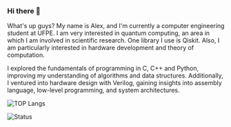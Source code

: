 ### Hi there 👋

<!--
**josejad42/josejad42** is a ✨ _special_ ✨ repository because its `README.md` (this file) appears on your GitHub profile.

Here are some ideas to get you started:

- 🔭 I’m currently working on ...
- 🌱 I’m currently learning ...
- 👯 I’m looking to collaborate on ...
- 🤔 I’m looking for help with ...
- 💬 Ask me about ...
- 📫 How to reach me: ...
- 😄 Pronouns: ...
- ⚡ Fun fact: ...
-->
What's up guys? My name is Alex, and I'm currently a computer engineering student at UFPE. I am very interested in quantum computing, an area in which I am involved in scientific research. One library I use is Qiskit. Also, I am particularly interested in hardware development and theory of computation.

I explored the fundamentals of programming in C, C++ and Python, improving my understanding of algorithms and data structures. Additionally, I ventured into hardware design with Verilog, gaining insights into assembly language, low-level programming, and system architectures.

![TOP Langs](https://github-readme-stats.vercel.app/api/top-langs/?username=josejad42&size_weight=0.3&count_weight=0.7&layout=donut&langs_count=8&theme=dracula)

![Status](https://github-readme-stats.vercel.app/api?username=josejad42&theme=dracula)

